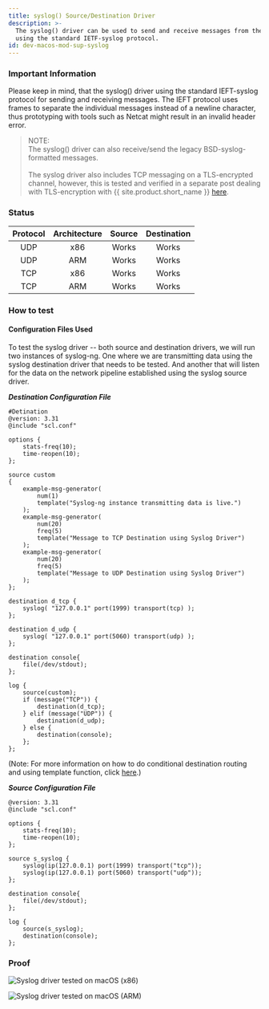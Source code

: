 ```yaml
---
title: syslog() Source/Destination Driver
description: >-
  The syslog() driver can be used to send and receive messages from the network
  using the standard IETF-syslog protocol.
id: dev-macos-mod-sup-syslog
---
```


### Important Information

Please keep in mind, that the syslog() driver using the standard IEFT-syslog protocol for sending and receiving messages. The IEFT protocol uses frames to separate the individual messages instead of a newline character, thus prototyping with tools such as Netcat might result in an invalid header error.&#x20;

> NOTE: \
> The syslog() driver can also receive/send the legacy BSD-syslog-formatted messages.\
> \
> The syslog driver also includes TCP messaging on a TLS-encrypted channel, however, this is tested and verified in a separate post dealing with TLS-encryption with {{ site.product.short_name }} [here](tls-encryption/).

### Status

| Protocol | Architecture | Source | Destination |
| :------: | :----------: | :----: | :---------: |
|    UDP   |      x86     |  Works |    Works    |
|    UDP   |      ARM     |  Works |    Works    |
|    TCP   |      x86     |  Works |    Works    |
|    TCP   |      ARM     |  Works |    Works    |

### How to test

#### Configuration Files Used

To test the syslog driver -- both source and destination drivers, we will run two instances of syslog-ng. One where we are transmitting data using the syslog destination driver that needs to be tested. And another that will listen for the data on the network pipeline established using the syslog source driver.

_**Destination Configuration File**_

```config
#Detination 
@version: 3.31
@include "scl.conf"

options {
    stats-freq(10);
    time-reopen(10);
};

source custom
{
    example-msg-generator(
        num(1)
        template("Syslog-ng instance transmitting data is live.")
    );
    example-msg-generator(
        num(20)
        freq(5)
        template("Message to TCP Destination using Syslog Driver")
    );
    example-msg-generator(
        num(20)
        freq(5)
        template("Message to UDP Destination using Syslog Driver")
    );
};

destination d_tcp { 
    syslog( "127.0.0.1" port(1999) transport(tcp) );
};

destination d_udp {
    syslog( "127.0.0.1" port(5060) transport(udp) );
};

destination console{
    file(/dev/stdout);
};

log {
    source(custom);
    if (message("TCP")) {  
        destination(d_tcp);
    } elif (message("UDP")) {
        destination(d_udp);
    } else {
        destination(console);
    };
};
```

(Note: For more information on how to do conditional destination routing and using template function, click [here](https://www.syslog-ng.com/technical-documents/doc/syslog-ng-open-source-edition/3.26/administration-guide/55#TOPIC-1431112).)

_**Source Configuration File**_

```config
@version: 3.31
@include "scl.conf"

options {
    stats-freq(10);
    time-reopen(10);
};

source s_syslog {
    syslog(ip(127.0.0.1) port(1999) transport("tcp"));
    syslog(ip(127.0.0.1) port(5060) transport("udp"));
};

destination console{
    file(/dev/stdout);
};

log {
    source(s_syslog);
    destination(console);
};
```

### **Proof**&#x20;

![Syslog driver tested on macOS (x86)](<{{dev_img_folder}}/module-support/Screenshot 2021-06-09 at 3.43.27 PM.png>)

![Syslog driver tested on macOS (ARM)](<{{dev_img_folder}}/module-support/Screenshot 2021-06-09 at 3.49.45 PM.png>)
